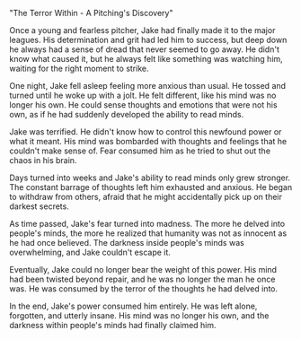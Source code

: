 "The Terror Within - A Pitching's Discovery"

Once a young and fearless pitcher, Jake had finally made it to the major leagues. His determination and grit had led him to success, but deep down he always had a sense of dread that never seemed to go away. He didn't know what caused it, but he always felt like something was watching him, waiting for the right moment to strike.

One night, Jake fell asleep feeling more anxious than usual. He tossed and turned until he woke up with a jolt. He felt different, like his mind was no longer his own. He could sense thoughts and emotions that were not his own, as if he had suddenly developed the ability to read minds.

Jake was terrified. He didn't know how to control this newfound power or what it meant. His mind was bombarded with thoughts and feelings that he couldn't make sense of. Fear consumed him as he tried to shut out the chaos in his brain.

Days turned into weeks and Jake's ability to read minds only grew stronger. The constant barrage of thoughts left him exhausted and anxious. He began to withdraw from others, afraid that he might accidentally pick up on their darkest secrets.

As time passed, Jake's fear turned into madness. The more he delved into people's minds, the more he realized that humanity was not as innocent as he had once believed. The darkness inside people's minds was overwhelming, and Jake couldn't escape it.

Eventually, Jake could no longer bear the weight of this power. His mind had been twisted beyond repair, and he was no longer the man he once was. He was consumed by the terror of the thoughts he had delved into.

In the end, Jake's power consumed him entirely. He was left alone, forgotten, and utterly insane. His mind was no longer his own, and the darkness within people's minds had finally claimed him.
